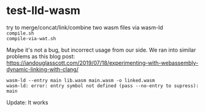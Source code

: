 # test-lld-wasm
try to merge/concat/link/combine two wasm files via wasm-ld  
`compile.sh`  
`compile-via-wat.sh`  

Maybe it's not a bug, but incorrect usage from our side. We ran into similar problems as this blog post:
<https://iandouglasscott.com/2019/07/18/experimenting-with-webassembly-dynamic-linking-with-clang/>

```
wasm-ld --entry main lib.wasm main.wasm -o linked.wasm
wasm-ld: error: entry symbol not defined (pass --no-entry to supress): main
```

Update: It works
